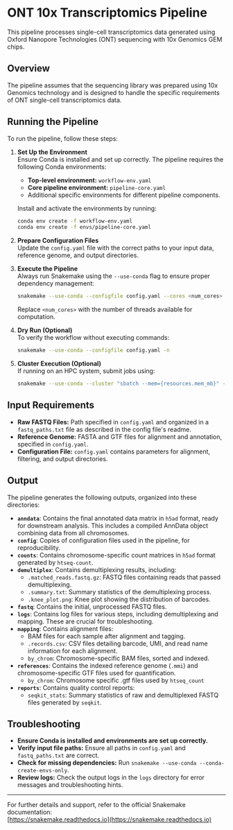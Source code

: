 # ONT 10x Transcriptomics Pipeline

This pipeline processes single-cell transcriptomics data generated using Oxford Nanopore Technologies (ONT) sequencing with 10x Genomics GEM chips.

## Overview

The pipeline assumes that the sequencing library was prepared using 10x Genomics technology and is designed to handle the specific requirements of ONT single-cell transcriptomics data.

## Running the Pipeline

To run the pipeline, follow these steps:

1.  **Set Up the Environment**  
    Ensure Conda is installed and set up correctly. The pipeline requires the following Conda environments:

    *   **Top-level environment:** `workflow-env.yaml`
    *   **Core pipeline environment:** `pipeline-core.yaml`
    *   Additional specific environments for different pipeline components.

    Install and activate the environments by running:

    ```bash
    conda env create -f workflow-env.yaml
    conda env create -f envs/pipeline-core.yaml
    ```

2.  **Prepare Configuration Files**  
    Update the `config.yaml` file with the correct paths to your input data, reference genome, and output directories.

3.  **Execute the Pipeline**  
    Always run Snakemake using the `--use-conda` flag to ensure proper dependency management:

    ```bash
    snakemake --use-conda --configfile config.yaml --cores <num_cores>
    ```

    Replace `<num_cores>` with the number of threads available for computation.

4.  **Dry Run (Optional)**  
    To verify the workflow without executing commands:

    ```bash
    snakemake --use-conda --configfile config.yaml -n
    ```

5.  **Cluster Execution (Optional)**  
    If running on an HPC system, submit jobs using:

    ```bash
    snakemake --use-conda --cluster "sbatch --mem={resources.mem_mb}" --jobs 10
    ```

## Input Requirements

*   **Raw FASTQ Files:** Path specified in `config.yaml` and organized in a `fastq_paths.txt` file as described in the config file's readme.
*   **Reference Genome:** FASTA and GTF files for alignment and annotation, specified in `config.yaml`.
*   **Configuration File:** `config.yaml` contains parameters for alignment, filtering, and output directories.

## Output

The pipeline generates the following outputs, organized into these directories:

*   **`anndata`**: Contains the final annotated data matrix in `h5ad` format, ready for downstream analysis. This includes a compiled AnnData object combining data from all chromosomes.
*   **`config`**: Copies of configuration files used in the pipeline, for reproducibility.
*   **`counts`**: Contains chromosome-specific count matrices in `h5ad` format generated by `htseq-count`.
*   **`demultiplex`**: Contains demultiplexing results, including:
    *   `.matched_reads.fastq.gz`: FASTQ files containing reads that passed demultiplexing.
    *   `.summary.txt`: Summary statistics of the demultiplexing process.
    *   `.knee_plot.png`: Knee plot showing the distribution of barcodes.
*   **`fastq`**: Contains the initial, unprocessed FASTQ files.
*   **`logs`**: Contains log files for various steps, including demultiplexing and mapping. These are crucial for troubleshooting.
*   **`mapping`**: Contains alignment files:
    *   BAM files for each sample after alignment and tagging.
    *   `.records.csv`: CSV files detailing barcode, UMI, and read name information for each alignment.
    *   `by_chrom`: Chromosome-specific BAM files, sorted and indexed.
*   **`references`**: Contains the indexed reference genome (`.mmi`) and chromosome-specific GTF files used for quantification.
    *   `by_chrom`: Chromosome specific .gtf files used by `htseq_count`
*   **`reports`**: Contains quality control reports:
    *   `seqkit_stats`: Summary statistics of raw and demultiplexed FASTQ files generated by `seqkit`.

## Troubleshooting

*   **Ensure Conda is installed and environments are set up correctly.**
*   **Verify input file paths:** Ensure all paths in `config.yaml` and `fastq_paths.txt` are correct.
*   **Check for missing dependencies:** Run `snakemake --use-conda --conda-create-envs-only`.
*   **Review logs:** Check the output logs in the `logs` directory for error messages and troubleshooting hints.

---

For further details and support, refer to the official Snakemake documentation:  
[https://snakemake.readthedocs.io](https://snakemake.readthedocs.io)